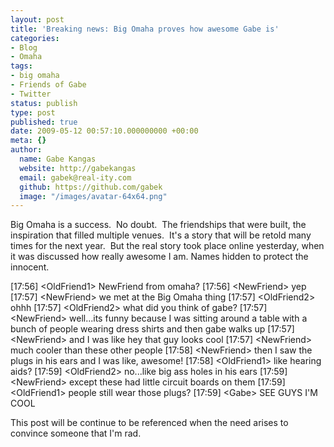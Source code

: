 ```yaml
---
layout: post
title: 'Breaking news: Big Omaha proves how awesome Gabe is'
categories:
- Blog
- Omaha
tags:
- big omaha
- Friends of Gabe
- Twitter
status: publish
type: post
published: true
date: 2009-05-12 00:57:10.000000000 +00:00
meta: {}
author:
  name: Gabe Kangas
  website: http://gabekangas
  email: gabek@real-ity.com
  github: https://github.com/gabek
  image: "/images/avatar-64x64.png"
---
```

Big Omaha is a success.  No doubt.  The friendships that were built, the inspiration that filled multiple venues.  It\'s a story that will be retold many times for the next year.  But the real story took place online yesterday, when it was discussed how really awesome I am. Names hidden to protect the innocent.

\[17:56\] \<OldFriend1\> NewFriend from omaha? \[17:56\] \<NewFriend\> yep \[17:57\] \<NewFriend\> we met at the Big Omaha thing \[17:57\] \<OldFriend2\> ohhh \[17:57\] \<OldFriend2\> what did you think of gabe?  \[17:57\] \<NewFriend\> well\...its funny because I was sitting around a table with a bunch of people wearing dress shirts and then gabe walks up \[17:57\] \<NewFriend\> and I was like hey that guy looks cool \[17:57\] \<NewFriend\> much cooler than these other people \[17:58\] \<NewFriend\> then I saw the plugs in his ears and I was like, awesome!  \[17:58\] \<OldFriend1\> like hearing aids? \[17:59\] \<OldFriend2\> no\...like big ass holes in his ears \[17:59\] \<NewFriend\> except these had little circuit boards on them \[17:59\]
\<OldFriend1\> people still wear those plugs? \[17:59\] \<Gabe\> SEE GUYS I\'M COOL

This post will be continue to be referenced when the need arises to convince someone that I\'m rad.

